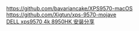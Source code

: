 https://github.com/bavariancake/XPS9570-macOS  
https://github.com/Xigtun/xps-9570-mojave  
[DELL xps9570 4k 8950HK 安装分享](http://bbs.pcbeta.com/viewthread-1802592-1-1.html)
